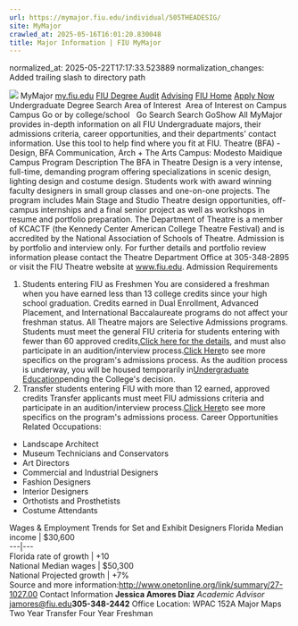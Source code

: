 ```yaml
---
url: https://mymajor.fiu.edu/individual/505THEADESIG/
site: MyMajor
crawled_at: 2025-05-16T16:01:20.830048
title: Major Information | FIU MyMajor
---
```

normalized_at: 2025-05-22T17:17:33.523889
normalization_changes: Added trailing slash to directory path

![](https://mymajor.fiu.edu/assets/logo-T4VPR2BI.png)
MyMajor
[my.fiu.edu](https://my.fiu.edu/)
[FIU Degree Audit](https://dasa.fiu.edu/all-departments/advising/panther-success-hub/panther-degree-audit/)
[Advising](https://advising.fiu.edu)
[FIU Home](https://www.fiu.edu/)
[Apply Now](https://admissions.fiu.edu/)
Undergraduate Degree Search
Area of Interest
​
Area of Interest
on
Campus
​
Campus
Go
or by college/school
​
​
Go
Search
Search
GoShow All
MyMajor provides in-depth information on all FIU Undergraduate majors, their admissions criteria, career opportunities, and their departments' contact information. Use this tool to help find where you fit at FIU.
Theatre (BFA) - Design,
BFA
Communication, Arch + The Arts
Campus:
Modesto Maidique Campus
Program Description
The BFA in Theatre Design is a very intense, full-time, demanding program offering specializations in scenic design, lighting design and costume design. Students work with award winning faculty designers in small group classes and one-on-one projects. The program includes Main Stage and Studio Theatre design opportunities, off-campus internships and a final senior project as well as workshops in resume and portfolio preparation. The Department of Theatre is a member of KCACTF (the Kennedy Center American College Theatre Festival) and is accredited by the National Association of Schools of Theatre. Admission is by portfolio and interview only. For further details and portfolio review information please contact the Theatre Department Office at 305-348-2895 or visit the FIU Theatre website at www.fiu.edu.
Admission Requirements
1. Students entering FIU as Freshmen
You are considered a freshman when you have earned less than 13 college credits since your high school graduation. Credits earned in Dual Enrollment, Advanced Placement, and International Baccalaureate programs do not affect your freshman status.
All Theatre majors are Selective Admissions programs. Students must meet the general FIU criteria for students entering with fewer than 60 approved credits,[Click here for the details](http://admissions.fiu.edu/apply/freshman/), and must also participate in an audition/interview process.[Click Here](http://carta.fiu.edu/THEATRE/prospective-students/prospective-students-apply.aspx)to see more specifics on the program's admissions process.
As the audition process is underway, you will be housed temporarily in[Undergraduate Education](http://undergrad.fiu.edu/)pending the College's decision.
2. Transfer students entering FIU with more than 12 earned, approved credits
Transfer applicants must meet FIU admissions criteria and participate in an audition/interview process.[Click Here](http://carta.fiu.edu/THEATRE/prospective-students/prospective-students-apply.aspx)to see more specifics on the program's admissions process.
Career Opportunities
Related Occupations:
  * Landscape Architect
  * Museum Technicians and Conservators
  * Art Directors
  * Commercial and Industrial Designers
  * Fashion Designers
  * Interior Designers
  * Orthotists and Prosthetists
  * Costume Attendants


Wages & Employment Trends for Set and Exhibit Designers
Florida Median income | $30,600  
---|---  
Florida rate of growth | +10  
National Median wages | $50,300  
National Projected growth | +7%  
Source and more information:<http://www.onetonline.org/link/summary/27-1027.00>
Contact Information
**Jessica Amores Diaz** _Academic Advisor_ jamores@fiu.edu**305-348-2442** Office Location: WPAC 152A
Major Maps
Two Year Transfer
Four Year Freshman
